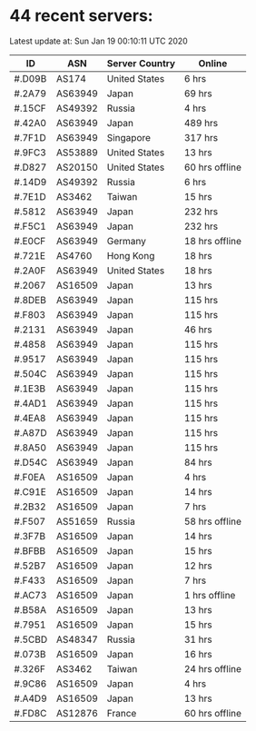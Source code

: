 # 44 recent servers:

Latest update at: Sun Jan 19 00:10:11 UTC 2020

| ID | ASN | Server Country | Online |
| -- | --- | -------------- | ------ |
| #.D09B | AS174 | United States | 6 hrs |
| #.2A79 | AS63949 | Japan | 69 hrs |
| #.15CF | AS49392 | Russia | 4 hrs |
| #.42A0 | AS63949 | Japan | 489 hrs |
| #.7F1D | AS63949 | Singapore | 317 hrs |
| #.9FC3 | AS53889 | United States | 13 hrs |
| #.D827 | AS20150 | United States | 60 hrs offline |
| #.14D9 | AS49392 | Russia | 6 hrs |
| #.7E1D | AS3462 | Taiwan | 15 hrs |
| #.5812 | AS63949 | Japan | 232 hrs |
| #.F5C1 | AS63949 | Japan | 232 hrs |
| #.E0CF | AS63949 | Germany | 18 hrs offline |
| #.721E | AS4760 | Hong Kong | 18 hrs |
| #.2A0F | AS63949 | United States | 18 hrs |
| #.2067 | AS16509 | Japan | 13 hrs |
| #.8DEB | AS63949 | Japan | 115 hrs |
| #.F803 | AS63949 | Japan | 115 hrs |
| #.2131 | AS63949 | Japan | 46 hrs |
| #.4858 | AS63949 | Japan | 115 hrs |
| #.9517 | AS63949 | Japan | 115 hrs |
| #.504C | AS63949 | Japan | 115 hrs |
| #.1E3B | AS63949 | Japan | 115 hrs |
| #.4AD1 | AS63949 | Japan | 115 hrs |
| #.4EA8 | AS63949 | Japan | 115 hrs |
| #.A87D | AS63949 | Japan | 115 hrs |
| #.8A50 | AS63949 | Japan | 115 hrs |
| #.D54C | AS63949 | Japan | 84 hrs |
| #.F0EA | AS16509 | Japan | 4 hrs |
| #.C91E | AS16509 | Japan | 14 hrs |
| #.2B32 | AS16509 | Japan | 7 hrs |
| #.F507 | AS51659 | Russia | 58 hrs offline |
| #.3F7B | AS16509 | Japan | 14 hrs |
| #.BFBB | AS16509 | Japan | 15 hrs |
| #.52B7 | AS16509 | Japan | 12 hrs |
| #.F433 | AS16509 | Japan | 7 hrs |
| #.AC73 | AS16509 | Japan | 1 hrs offline |
| #.B58A | AS16509 | Japan | 13 hrs |
| #.7951 | AS16509 | Japan | 15 hrs |
| #.5CBD | AS48347 | Russia | 31 hrs |
| #.073B | AS16509 | Japan | 16 hrs |
| #.326F | AS3462 | Taiwan | 24 hrs offline |
| #.9C86 | AS16509 | Japan | 4 hrs |
| #.A4D9 | AS16509 | Japan | 13 hrs |
| #.FD8C | AS12876 | France | 60 hrs offline |

